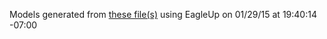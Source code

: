Models generated from [these file(s)](https://raw.github.com/sparkfun/Solderable_Breadboard_Mini/de9c4c1299e8130a71acfdd53d6c335434d76b6e/hardware/solderable_breadboard_mini.brd) using EagleUp on 01/29/15 at 19:40:14 -07:00
